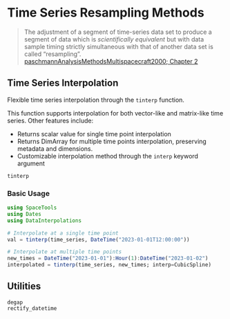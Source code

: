 # Time Series Resampling Methods

> The adjustment of a segment of time-series data set to produce a segment of data which is *scientifically equivalent* but with data sample timing strictly simultaneous with that of another data set is called “resampling”. [paschmannAnalysisMethodsMultispacecraft2000; Chapter 2](@citet)

## Time Series Interpolation

Flexible time series interpolation through the `tinterp` function.

This function supports interpolation for both vector-like and matrix-like time series. Other features include:

- Returns scalar value for single time point interpolation
- Returns DimArray for multiple time points interpolation, preserving metadata and dimensions. 
- Customizable interpolation method through the `interp` keyword argument

```@docs
tinterp
```

### Basic Usage

```julia
using SpaceTools
using Dates
using DataInterpolations

# Interpolate at a single time point
val = tinterp(time_series, DateTime("2023-01-01T12:00:00"))

# Interpolate at multiple time points
new_times = DateTime("2023-01-01"):Hour(1):DateTime("2023-01-02")
interpolated = tinterp(time_series, new_times; interp=CubicSpline)
```

## Utilities

```@docs
degap
rectify_datetime
```